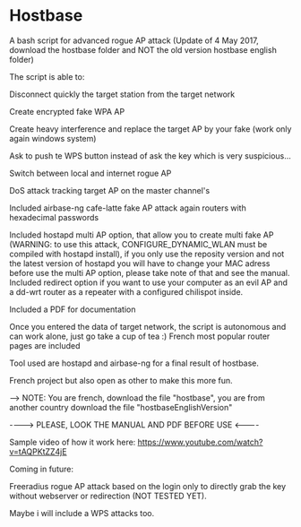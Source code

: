 # Hostbase
A bash script for advanced rogue AP attack (Update of 4 May 2017, download the hostbase folder and NOT the old version hostbase english folder)

The script is able to:

Disconnect quickly the target station from the target network

Create encrypted fake WPA AP

Create heavy interference and replace the target AP by your fake (work only again windows system)

Ask to push te WPS button instead of ask the key which is very suspicious...

Switch between local and internet rogue AP

DoS attack tracking target AP on the master channel's


Included airbase-ng cafe-latte fake AP attack again routers with hexadecimal passwords

Included hostapd multi AP option, that allow you to create multi fake AP (WARNING: to use this attack, CONFIGURE_DYNAMIC_WLAN must be compiled with hostapd install), if you only use the reposity version and not the latest version of hostapd you will have to change your MAC adress before use the multi AP option, please take note of that and see the manual.
Included redirect option if you want to use your computer as an evil AP and a dd-wrt router as a repeater with a configured chilispot inside.

Included a PDF for documentation

Once you entered the data of target network, the script is autonomous and can work alone, just go take a cup of tea :)
French most popular router pages are included

Tool used are hostapd and airbase-ng for a final result of hostbase.

French project but also open as other to make this more fun.

--> NOTE: You are french, download the file "hostbase", you are from another country download the file "hostbaseEnglishVersion"

----> PLEASE, LOOK THE MANUAL AND PDF BEFORE USE <----

Sample video of how it work here:
https://www.youtube.com/watch?v=tAQPKtZZ4jE

Coming in future:

Freeradius rogue AP attack based on the login only to directly grab the key without webserver or redirection (NOT TESTED YET).

Maybe i will include a WPS attacks too.

